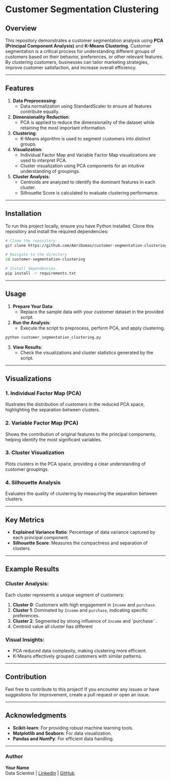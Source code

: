 # Customer Segmentation Clustering

## Overview
This repository demonstrates a customer segmentation analysis using **PCA (Principal Component Analysis)** and **K-Means Clustering**. Customer segmentation is a critical process for understanding different groups of customers based on their behavior, preferences, or other relevant features. By clustering customers, businesses can tailor marketing strategies, improve customer satisfaction, and increase overall efficiency.

---

## Features
1. **Data Preprocessing**:
   - Data normalization using StandardScaler to ensure all features contribute equally.
2. **Dimensionality Reduction**:
   - PCA is applied to reduce the dimensionality of the dataset while retaining the most important information.
3. **Clustering**:
   - K-Means algorithm is used to segment customers into distinct groups.
4. **Visualization**:
   - Individual Factor Map and Variable Factor Map visualizations are used to interpret PCA.
   - Cluster visualization using PCA components for an intuitive understanding of groupings.
5. **Cluster Analysis**:
   - Centroids are analyzed to identify the dominant features in each cluster.
   - Silhouette Score is calculated to evaluate clustering performance.

---

## Installation
To run this project locally, ensure you have Python installed. Clone this repository and install the required dependencies:

```bash
# Clone the repository
git clone https://github.com/AmriDomas/customer-segmentation-clustering.git

# Navigate to the directory
cd customer-segmentation-clustering

# Install dependencies
pip install -r requirements.txt
```

---

## Usage
1. **Prepare Your Data**:
   - Replace the sample data with your customer dataset in the provided script.
2. **Run the Analysis**:
   - Execute the script to preprocess, perform PCA, and apply clustering.

```bash
python customer_segmentation_clustering.py
```
3. **View Results**:
   - Check the visualizations and cluster statistics generated by the script.

---

## Visualizations
### 1. Individual Factor Map (PCA)
Illustrates the distribution of customers in the reduced PCA space, highlighting the separation between clusters.

### 2. Variable Factor Map (PCA)
Shows the contribution of original features to the principal components, helping identify the most significant variables.

### 3. Cluster Visualization
Plots clusters in the PCA space, providing a clear understanding of customer groupings.

### 4. Silhouette Analysis
Evaluates the quality of clustering by measuring the separation between clusters.

---

## Key Metrics
- **Explained Variance Ratio**: Percentage of data variance captured by each principal component.
- **Silhouette Score**: Measures the compactness and separation of clusters.

---

## Example Results
### Cluster Analysis:
Each cluster represents a unique segment of customers:
1. **Cluster 0**: Customers with high engagement in `Income` and `purchase`.
2. **Cluster 1**: Dominated by `Income` and `purchase`, indicating specific preferences.
3. **Cluster 2**: Segmented by strong influence of `Income` and `purchase``.
4. Centroid value all cluster has different

### Visual Insights:
- PCA reduced data complexity, making clustering more efficient.
- K-Means effectively grouped customers with similar patterns.

---

## Contribution
Feel free to contribute to this project! If you encounter any issues or have suggestions for improvement, create a pull request or open an issue.

---

## Acknowledgments
- **Scikit-learn**: For providing robust machine learning tools.
- **Matplotlib and Seaborn**: For data visualization.
- **Pandas and NumPy**: For efficient data handling.

---

### Author
**Your Name**  
Data Scientist | [LinkedIn](https://www.linkedin.com/in/muh-amri-sidiq) | [GitHub](https://github.com/AmriDomas)

